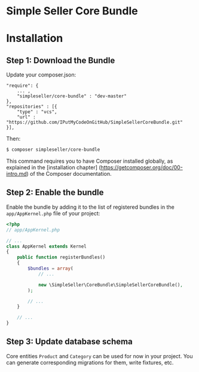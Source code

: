 Simple Seller Core Bundle
========================

Installation
============

Step 1: Download the Bundle
---------------------------

Update your composer.json:

```
"require": {
    ... ,
    "simpleseller/core-bundle" : "dev-master"
},
"repositories" : [{
    "type" : "vcs",
    "url" : "https://github.com/IPutMyCodeOnGitHub/SimpleSellerCoreBundle.git"
}],
```

Then:

```bash
$ composer simpleseller/core-bundle
```

This command requires you to have Composer installed globally, as explained
in the [installation chapter] (https://getcomposer.org/doc/00-intro.md)
of the Composer documentation.


Step 2: Enable the bundle
-------------------------

Enable the bundle by adding it to the list of registered bundles in the `app/AppKernel.php` file of your project:

```php
<?php
// app/AppKernel.php

// ...
class AppKernel extends Kernel
{
    public function registerBundles()
    {
        $bundles = array(
            // ...

            new \SimpleSeller\CoreBundle\SimpleSellerCoreBundle(),
        );

        // ...
    }

    // ...
}
```


Step 3: Update database schema
-------------------------

Core entities `Product` and `Category` can be used for now in your project. 
You can generate corresponding migrations for them, write fixtures, etc.  
